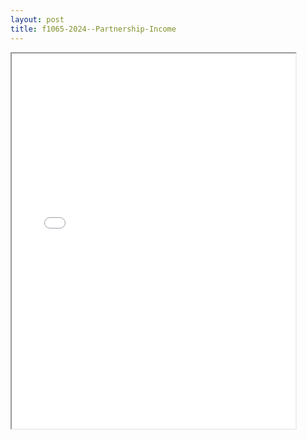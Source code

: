 ```yaml
---
layout: post
title: f1065-2024--Partnership-Income
---
```


<div class="pdf-container">
<iframe src="/ea/_pdf-2-md/f1065-2024--Partnership-Income.pdf" height="600" width="90%" allowFullScreen="true"></iframe>
</div>

